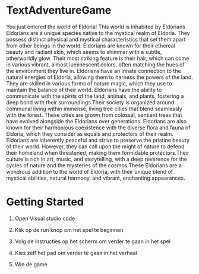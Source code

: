 # TextAdventureGame
 
You just entered the world of Eldoria! This world is inhabited by Eldorians
Eldorians are a unique species native to the mystical realm of Eldoria. They possess distinct physical and mystical characteristics that set them apart from other beings in the world.
Eldorians are known for their ethereal beauty and radiant skin, which seems to shimmer with a subtle, otherworldly glow.
Their most striking feature is their hair, which can come in various vibrant, almost luminescent colors, often matching the hues of the environment they live in.
Eldorians have an innate connection to the natural energies of Eldoria, allowing them to harness the powers of the land. They are skilled in various forms of nature magic, which they use to maintain the balance of their world.
Eldorians have the ability to communicate with the spirits of the land, animals, and plants, fostering a deep bond with their surroundings.Their society is organized around communal living within immense, living tree cities that blend seamlessly with the forest.
These cities are grown from colossal, sentient trees that have evolved alongside the Eldorians over generations. Eldorians are also known for their harmonious coexistence with the diverse flora and fauna of Eldoria, which they consider as equals and protectors of their realm.
Eldorians are inherently peaceful and strive to preserve the pristine beauty of their world. However, they can call upon the might of nature to defend their homeland when threatened, making them formidable protectors.Their culture is rich in art, music, and storytelling, with a deep reverence for the cycles of nature and the mysteries of the cosmos.These Eldorians are a wondrous addition to the world of Eldoria, with their unique blend of mystical abilities, natural harmony, and vibrant, enchanting appearances.


# Getting Started
1. Open Visual studio code 

2. Klik op de run knop om het spel te beginnen

3. Volg de instructies op het scherm om verder te gaan in het spel

4. Kies zelf het pad om verder te gaan in het verhaal

5. Win de game
